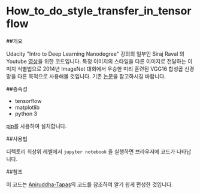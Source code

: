 # How_to_do_style_transfer_in_tensorflow

##개요

Udacity "Intro to Deep Learning Nanodegree" 강의의 일부인 Siraj Raval 의 Youtube [영상](https://youtu.be/Oex0eWoU7AQ)을 위한 코드입니다. 특정 이미지의 스타일을 다른 이미지로 전달하는 이미지 식별법으로 2014년 ImageNet 대회에서 우승한 미리 훈련된 VGG16 합성곱 신경망을 다른 목적으로 사용해볼 것입니다. 기존 [논문](https://arxiv.org/abs/1508.06576)을 참고하시길 바랍니다.

##종속성

* tensorflow 
* matplotlib 
* python 3

[pip](https://pip.pypa.io/en/stable/installing/)를 사용하여 설치합니다.

##사용법

디렉토리 최상위 레벨에서 `jupyter notebook` 을 실행하면 브라우저에 코드가 나타납니다.


##참조

이 코드는 [Aniruddha-Tapas](https://github.com/Aniruddha-Tapas)의 코드를 참조하여 알기 쉽게 편성한 것입니다.

